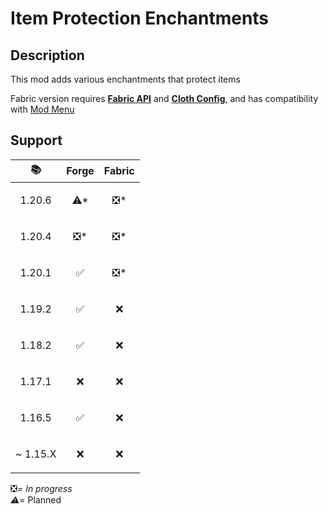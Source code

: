 # Item Protection Enchantments

## Description

This mod adds various enchantments that protect items

Fabric version requires [**Fabric API**](https://modrinth.com/mod/fabric-api) and [**Cloth Config**](https://modrinth.com/mod/cloth-config), and has compatibility with [Mod Menu](https://modrinth.com/mod/modmenu)

## Support

| 📚                        | Forge                | Fabric               |
|---------------------------|----------------------|----------------------|
| <p align="center">1.20.6  | <p align="center">⚠* | <p align="center">❎* |
| <p align="center">1.20.4  | <p align="center">❎* | <p align="center">❎* |
| <p align="center">1.20.1  | <p align="center">✅  | <p align="center">❎* |
| <p align="center">1.19.2  | <p align="center">✅  | <p align="center">❌  |
| <p align="center">1.18.2  | <p align="center">✅  | <p align="center">❌  |
| <p align="center">1.17.1  | <p align="center">❌  | <p align="center">❌  |
| <p align="center">1.16.5  | <p align="center">✅  | <p align="center">❌  |
| <p align="right">~ 1.15.X | <p align="center">❌  | <p align="center">❌  |

❎*= In progress  
⚠*= Planned